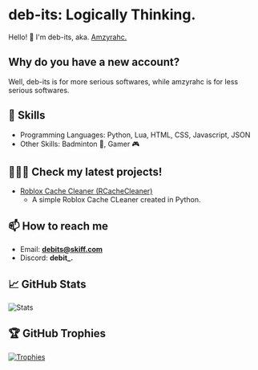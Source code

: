 # deb-its: Logically Thinking.

Hello! 👋 I'm deb-its, aka. [Amzyrahc.](https://github.com/amzyrahc)

## Why do you have a new account?
Well, deb-its is for more serious softwares, while amzyrahc is for less serious softwares.

## 🔧 Skills

- Programming Languages: Python, Lua, HTML, CSS, Javascript, JSON
- Other Skills: Badminton 🏸, Gamer 🎮

## 👩🏻‍💻 Check my latest projects!

- [Roblox Cache Cleaner (RCacheCleaner)](https://github.com/RCacheCleaner/RCacheCleaner)
  - A simple Roblox Cache CLeaner created in Python.


## 📫 How to reach me

- Email: **debits@skiff.com**
- Discord: **debit_.**

## 📈 GitHub Stats

![Stats](https://github-readme-stats.vercel.app/api?username=deb-its&show_icons=true&theme=radical)

## 🏆 GitHub Trophies

[![Trophies](https://github-profile-trophy.vercel.app/?username=deb-its)](https://github.com/ryo-ma/github-profile-trophy)

